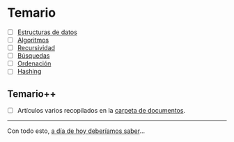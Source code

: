 # Temario

- [ ] [Estructuras de datos](01-estructurasDeDatos/README.md)
- [ ] [Algoritmos](02-algoritmos/README.md)
- [ ] [Recursividad](03-recursividad/README.md)
- [ ] [Búsquedas](04-busquedas/README.md)
- [ ] [Ordenación](05-ordenacion/README.md)
- [ ] [Hashing](06-hashing/README.md)

## Temario++

- [ ] Artículos varios recopilados en la [carpeta de documentos](/documentos/README.md).

---

Con todo esto, [a día de hoy deberíamos saber](aDiaDeHoy.md)...
